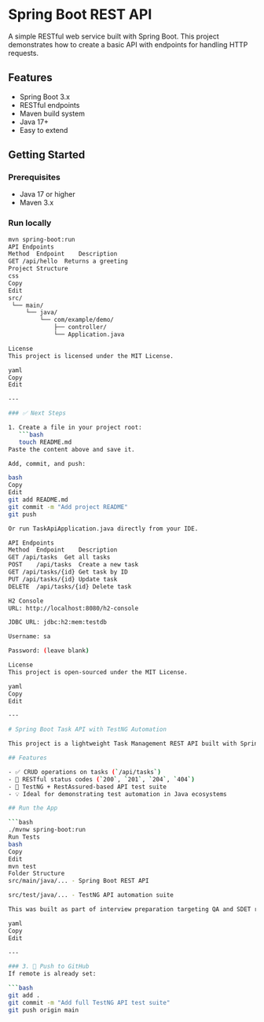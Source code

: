 # Spring Boot REST API

A simple RESTful web service built with Spring Boot. This project demonstrates how to create a basic API with endpoints for handling HTTP requests.

## Features

- Spring Boot 3.x
- RESTful endpoints
- Maven build system
- Java 17+
- Easy to extend

## Getting Started

### Prerequisites
- Java 17 or higher
- Maven 3.x

### Run locally

```bash
mvn spring-boot:run
API Endpoints
Method	Endpoint	Description
GET	/api/hello	Returns a greeting
Project Structure
css
Copy
Edit
src/
 └── main/
     └── java/
         └── com/example/demo/
             ├── controller/
             └── Application.java

License
This project is licensed under the MIT License.

yaml
Copy
Edit

---

### ✅ Next Steps

1. Create a file in your project root:
   ```bash
   touch README.md
Paste the content above and save it.

Add, commit, and push:

bash
Copy
Edit
git add README.md
git commit -m "Add project README"
git push

Or run TaskApiApplication.java directly from your IDE.

API Endpoints
Method	Endpoint	Description
GET	/api/tasks	Get all tasks
POST	/api/tasks	Create a new task
GET	/api/tasks/{id}	Get task by ID
PUT	/api/tasks/{id}	Update task
DELETE	/api/tasks/{id}	Delete task

H2 Console
URL: http://localhost:8080/h2-console

JDBC URL: jdbc:h2:mem:testdb

Username: sa

Password: (leave blank)

License
This project is open-sourced under the MIT License.

yaml
Copy
Edit

---

# Spring Boot Task API with TestNG Automation

This project is a lightweight Task Management REST API built with Spring Boot and tested using TestNG + RestAssured.

## Features

- ✅ CRUD operations on tasks (`/api/tasks`)
- 🔐 RESTful status codes (`200`, `201`, `204`, `404`)
- 🧪 TestNG + RestAssured-based API test suite
- 💡 Ideal for demonstrating test automation in Java ecosystems

## Run the App

```bash
./mvnw spring-boot:run
Run Tests
bash
Copy
Edit
mvn test
Folder Structure
src/main/java/... - Spring Boot REST API

src/test/java/... - TestNG API automation suite

This was built as part of interview preparation targeting QA and SDET roles at enterprise scale (ServiceNow, Palo Alto Networks).

yaml
Copy
Edit

---

### 3. 🔁 Push to GitHub
If remote is already set:

```bash
git add .
git commit -m "Add full TestNG API test suite"
git push origin main
